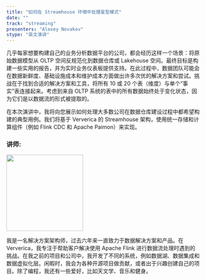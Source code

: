 ```yaml
---
title: "如何在 Streamhouse 环境中处理星型模式"
date: ""
track: "streaming"
presenters: "Alexey Novakov"
stype: "英文演讲"
--- 
```


几乎每家想要构建自己的业务分析数据平台的公司，都会经历这样一个场景：将原始数据模型从 OLTP 空间反规范化到数据仓库或 Lakehouse 空间。最终目标是构建一些实用的报告，并为实时业务仪表板提供支持。在此过程中，数据团队可能会在数据新鲜度、基础设施成本和维护成本方面做出许多次优的解决方案和尝试。挑战在于找到合适的解决方案和工具，将所有 10 或 20 个表（维度）与单个“事实”表连接起来。考虑到来自 OLTP 系统的表中的所有数据始终处于变化状态，因为它们是以数据流的形式被提取的。

在本次演讲中，我将向您展示如何处理大多数公司在数据仓库建设过程中都希望构建的典型用例。我们将基于 Ververica 的 Streamhouse 架构，使用统一存储和计算组件（例如 Flink CDC 和 Apache Paimon）来实现。

### 讲师:

<img src="https://sessionize.com/image/a61c-400o400o1-HAF3PCbZfVSFWcBNV3JJu6.jpg" width="200" /><br/>

我是一名解决方案架构师，过去六年来一直致力于数据解决方案和产品。在 Ververica，我专注于帮助客户解决使用 Apache Flink 进行数据流处理时遇到的挑战。在我之前的项目和公司中，我开发了不同的系统，例如数据湖、数据集成和数据虚拟化层。闲暇时，我会为各种开源项目做贡献，或者出于兴趣创建自己的项目。除了编程，我还有一些爱好，比如天文学、音乐和健身。